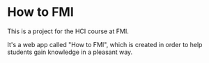 How to FMI
=======

This is a project for the HCI course at FMI.

It's a web app called "How to FMI", which is created in order to help students gain knowledge in a pleasant way.